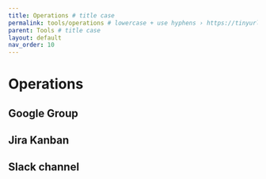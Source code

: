 ```yaml
---
title: Operations # title case
permalink: tools/operations # lowercase + use hyphens › https://tinyurl.com/27kmc4rb
parent: Tools # title case
layout: default
nav_order: 10
---
```


# Operations

## Google Group
## Jira Kanban
## Slack channel
